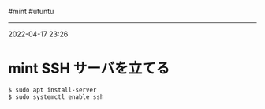 #mint #utuntu

---
2022-04-17  23:26

# mint SSH サーバを立てる

```shell
$ sudo apt install-server
$ sudo systemctl enable ssh
```